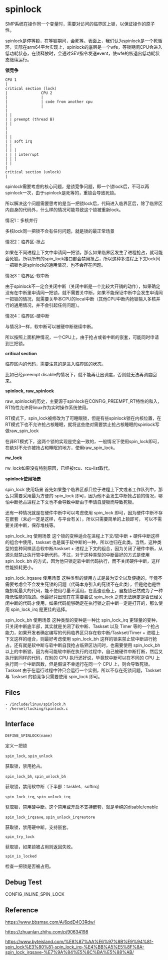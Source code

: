 # spinlock

SMP系统在操作同一个变量时，需要对访问的临界区上锁，以保证操作的原子性。

spinlock是停等锁，在等锁期间，会死等。表面上，我们认为spinlock是一个死循环，实际在arm64平台实现上，spinlock的底层是一个wfe，等锁期间CPU会进入低功耗状态，在锁释放时，会通过SEV指令发送event，使wfe的核退出低功耗状态继续运行。

**锁竞争**

```
CPU 1
|
critical section (lock)
|				CPU 2
| 				|
| 				| code from another cpu
| 				|
|
| |
| | preempt (thread B)
| |
|
|
| |
| | soft irq
| |
| | |
| | | interrupt
| | |
| |
|
critical section (unlock)
|
```

spinlock需要考虑的核心问题，是锁竞争问题，即一个锁lock后，不可以再spinlock一次，由于spinlock是死等的，重锁会导致死锁。

所以解决这个问题需要思考的是当一把锁lock后，代码进入临界区后，除了临界区内自身的代码外，什么样的情况可能导致这个锁被重新lock。

情况1：多核并行

多核lock同一把锁不会有任何问题，就是锁的最正常场景

情况2：临界区-抢占

如果在不同进程上下文中申请同一把锁，那么如果临界区发生了进程抢占，就可能会死锁。所以所有的spin_lock接口都会禁用抢占，所以这种多进程上下文lock同一把锁也是spinlock的通用情况，也不会存在问题。

情况3：临界区-软中断

由于spinlock不一定会关闭中断（关闭中断是一个比较大开销的动作），如果确定没有在中断里申请同一把锁，就不需要关中断，如果不能保证中断中会发生申请同一把锁的情况，就需要关毕本CPU的local中断（其他CPU中断内抢锁输入多核并行的通用情况，并不会引起任何问题）。

情况4：临界区-硬中断

与情况3一样，软中断可以被硬中断继续中断。

所以按照上面机种情况，一个CPU上，由于抢占或者中断的嵌套，可能同时申请到三把锁。

**critical section**

临界区内的代码，需要注意的是进入临界区的状态。

比如已经preempt disable的情况下，就不能再让出调度，否则就无法再调度回来。

**spinlock, raw_spinlock**

raw_spinlock的历史，主要源于spinlock在CONFIG_PREEMPT_RT特性的和入，RT特性允许将linux作为实时操作系统使用。

RT模式下，spin_lock被修改为了可睡眠锁，但是有些spinlock锁在内核位置，在RT模式下也不允许抢占核睡眠，就将这些绝对需要禁止抢占核睡眠的spinlock写做raw_spin_lock

在非RT模式下，这两个锁的实现是完全一致的，一般情况下使用spin_lock即可，在绝对不允许被抢占和睡眠的地方，使用raw_spin_lock。

**rw_lock**

rw_lock如果没有特别原因，已经被rcu、rcu-list取代。

**spinlock使用场景**

spin_lock 使用场景
首先如果整个临界区都只位于进程上下文或者工作队列中，那么只需要采用最为方便的 spin_lock 即可，因为他不会发生中断抢占锁的情况，哪怕中断抢占进程上下文也不会导致中断由于申请自旋锁而导致死锁。

还有一种情况就是在硬件中断中可以考虑使用 spin_lock 即可，因为硬件中断不存在嵌套（未必一定是这样，与平台有关），所以只需要简单的上锁即可， 可以不需要关闭中断，保存堆栈等。

spin_lock_irq 使用场景
这个锁的变种适合在进程上下文/软中断 + 硬件中断这样的组合中使用，taskset 也是属于软中断的一种，所以也归在此类。当然，这种类型的变种同样适合软中断/taskset + 进程上下文的组合，因为关闭了硬件中断，从源头就禁止执行软中断代码，不过，对于这种类型的中断最好的方式是使用 spin_lock_bh 的方式，因为他只锁定软中断代码执行，而不关闭硬件中断，这样性能损耗更小。

spin_lock_irqsave 使用场景
这种类型的使用方式是最为安全以及便捷的，毕竟不需要考虑会不会发生死锁的问题（代码本身引入的死锁不在此类），但是他也是性能损耗最大的代码，能不使用尽量不适用，在高速设备上，自旋锁已然成为了一种降低性能的瓶颈。他最好只出现在在需要尝试 spin_lock 之前无法确定是否已经关闭中断的代码才使用，如果代码能够确定在执行锁之前中断一定是打开的，那么使用 spin_lock_irq 是更佳的选择。

spin_lock_bh 使用场景
这种类型的变种是一种比 spin_lock_irq 更轻量的变种，只关闭中断底半部，其实就是关闭了软中断、Taskset 以及 Timer 等的一个抢占能力，如果开发者确定编写的代码临界区只存在软中断/Taskset/Timer + 进程上下文这样的组合，则最好考虑使用 spin_lock_bh 这样的锁来禁止软中断进行抢占。还有就是软中断与软中断自我抢占临界区访问时，也需要使用 spin_lock_bh 以上的中断锁，因为有可能软中断在执行的过程中，自己被硬件中断打断，然后又执行到同样的代码，在别的 CPU 执行还好说，毕竟软中断可以在不同的 CPU 上执行同一个中断函数，但是假设不幸运行在同一个 CPU 上，则会导致死锁。Taskset 由于在运行过程中钟只会运行一个实例，所以不存在死锁问题，Taskset 与 Taskset 的锁竞争只需要使用 spin_lock 即可。

## Files

```
- /include/linux/spinlock.h
- /kernel/locking/spinlock.c
```

## Interface

`DEFINE_SPINLOCK(name)`

定义一把锁

`spin_lock`, `spin_unlock`

获取锁，禁用抢占。

`spin_lock_bh`, `spin_unlock_bh`

获取锁，禁用软中断（下半部：tasklet、softirq）

`spin_lock_irq`, `spin_unlock_irq`

获取锁，禁用硬中断。这个禁用或开启不支持嵌套，就是单纯的disable/enable

`spin_lock_irqsave`, `spin_unlock_irqrestore`

获取锁，禁用硬中断。支持嵌套。

`spin_try_lock`

获取锁，如果锁被占用则返回失败。

`spin_is_locked`

检查一把锁是否被占用。

## Debug Test

CONFIG_INLINE_SPIN_LOCK

## Reference

<https://www.bbsmax.com/A/6pdD4O3Rdw/>

<https://zhuanlan.zhihu.com/p/90634198>

<https://www.byteisland.com/%E8%87%AA%E6%97%8B%E9%94%81-spin_lock%E3%80%81-spin_lock_irq-%E4%BB%A5%E5%8F%8A-spin_lock_irqsave-%E7%9A%84%E5%8C%BA%E5%88%AB/>